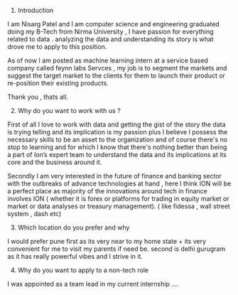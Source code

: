 
1. Introduction 

I am Nisarg Patel and I am computer science and engineering graduated doing my B-Tech from Nirma University , I have passion for everything related to data . analyzing the data and understanding its story is what drove me to apply to this position.

As of now I am posted as machine learning intern at a service based company called feynn labs Servces , my job is to segment the markets and suggest the target market to the clients for them to launch their product or re-position their existing products.

Thank you , thats all.

2. Why do you want to work with us ? 

First of all I love to work with data and getting the gist of the story the data is trying telling and its implication is my passion plus  I believe I possess the necessary skills to be an asset to the organization and of course there's no stop to learning and for which I know that there's nothing better than being a part of Ion’s expert team to understand the data and its implications at its core and the business around it.

Secondly I am very interested in the future of finance and banking sector with the outbreaks of advance technologies at hand , here I think ION will be a perfect place as majority of the innovations around tech in finance involves ION ( whether it is forex or platforms for trading in equity market or market or data analyses or treasury management). ( like fidessa , wall street system , dash etc)

3. Which location do you prefer and why

I would prefer pune first as its very near to my home state + its very convenient for me to visit my parents if need be. second is delhi gurugram as it has really powerful vibes and I strive in it.

4. Why do you want to apply to a non-tech role 

I was appointed as a team lead in my current internship ....




